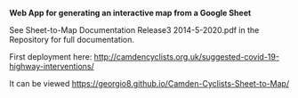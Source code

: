 **Web App for generating an interactive map from a Google Sheet**

See Sheet-to-Map Documentation Release3 2014-5-2020.pdf in the Repository for full documentation.

First deployment here:
http://camdencyclists.org.uk/suggested-covid-19-highway-interventions/

It can be viewed https://georgio8.github.io/Camden-Cyclists-Sheet-to-Map/

